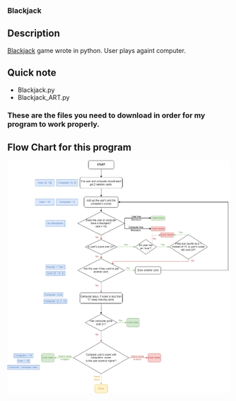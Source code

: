 ### Blackjack
## Description
[Blackjack](https://en.wikipedia.org/wiki/Blackjack) game wrote in python. User plays againt computer.
## Quick note
- Blackjack.py
- Blackjack_ART.py
### These are the files you need to download in order for my program to work properly.
## Flow Chart for this program
![Blackjack Flow Chart](Blackjack-Flow_Chart.png)